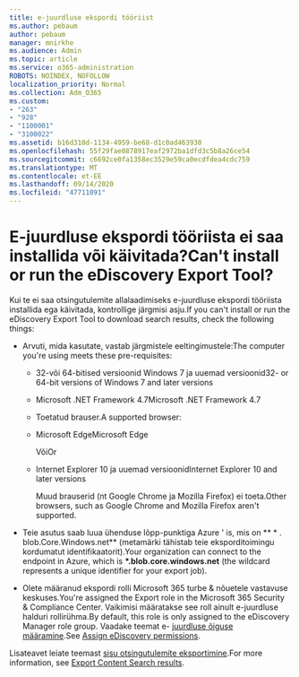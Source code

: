 ```yaml
---
title: e-juurdluse ekspordi tööriist
ms.author: pebaum
author: pebaum
manager: mnirkhe
ms.audience: Admin
ms.topic: article
ms.service: o365-administration
ROBOTS: NOINDEX, NOFOLLOW
localization_priority: Normal
ms.collection: Adm_O365
ms.custom:
- "263"
- "928"
- "1100001"
- "3100022"
ms.assetid: b16d310d-1134-4959-be68-d1c0ad463930
ms.openlocfilehash: 55f29fae0878917eaf2972ba1dfd3c5b8a26ce54
ms.sourcegitcommit: c6692ce0fa1358ec3529e59ca0ecdfdea4cdc759
ms.translationtype: MT
ms.contentlocale: et-EE
ms.lasthandoff: 09/14/2020
ms.locfileid: "47711091"
---
```

# <a name="cant-install-or-run-the-ediscovery-export-tool"></a><span data-ttu-id="d6083-102">E-juurdluse ekspordi tööriista ei saa installida või käivitada?</span><span class="sxs-lookup"><span data-stu-id="d6083-102">Can't install or run the eDiscovery Export Tool?</span></span>

<span data-ttu-id="d6083-103">Kui te ei saa otsingutulemite allalaadimiseks e-juurdluse ekspordi tööriista installida ega käivitada, kontrollige järgmisi asju.</span><span class="sxs-lookup"><span data-stu-id="d6083-103">If you can't install or run the eDiscovery Export Tool to download search results, check the following things:</span></span>
  
- <span data-ttu-id="d6083-104">Arvuti, mida kasutate, vastab järgmistele eeltingimustele:</span><span class="sxs-lookup"><span data-stu-id="d6083-104">The computer you're using meets these pre-requisites:</span></span>

  - <span data-ttu-id="d6083-105">32-või 64-bitised versioonid Windows 7 ja uuemad versioonid</span><span class="sxs-lookup"><span data-stu-id="d6083-105">32- or 64-bit versions of Windows 7 and later versions</span></span>

  - <span data-ttu-id="d6083-106">Microsoft .NET Framework 4.7</span><span class="sxs-lookup"><span data-stu-id="d6083-106">Microsoft .NET Framework 4.7</span></span>

  - <span data-ttu-id="d6083-107">Toetatud brauser.</span><span class="sxs-lookup"><span data-stu-id="d6083-107">A supported browser:</span></span>

  - <span data-ttu-id="d6083-108">Microsoft Edge</span><span class="sxs-lookup"><span data-stu-id="d6083-108">Microsoft Edge</span></span>

    <span data-ttu-id="d6083-109">Või</span><span class="sxs-lookup"><span data-stu-id="d6083-109">Or</span></span>

  - <span data-ttu-id="d6083-110">Internet Explorer 10 ja uuemad versioonid</span><span class="sxs-lookup"><span data-stu-id="d6083-110">Internet Explorer 10 and later versions</span></span>

    <span data-ttu-id="d6083-111">Muud brauserid (nt Google Chrome ja Mozilla Firefox) ei toeta.</span><span class="sxs-lookup"><span data-stu-id="d6083-111">Other browsers, such as Google Chrome and Mozilla Firefox aren't supported.</span></span>

- <span data-ttu-id="d6083-112">Teie asutus saab luua ühenduse lõpp-punktiga Azure ' is, mis on \*\* \* . blob.Core.Windows.net\*\* (metamärki tähistab teie eksporditoimingu kordumatut identifikaatorit).</span><span class="sxs-lookup"><span data-stu-id="d6083-112">Your organization can connect to the endpoint in Azure, which is **\*.blob.core.windows.net** (the wildcard represents a unique identifier for your export job).</span></span>

- <span data-ttu-id="d6083-113">Olete määranud ekspordi rolli Microsoft 365 turbe &amp; nõuetele vastavuse keskuses.</span><span class="sxs-lookup"><span data-stu-id="d6083-113">You're assigned the Export role in the Microsoft 365 Security &amp; Compliance Center.</span></span> <span data-ttu-id="d6083-114">Vaikimisi määratakse see roll ainult e-juurdluse halduri rollirühma.</span><span class="sxs-lookup"><span data-stu-id="d6083-114">By default, this role is only assigned to the eDiscovery Manager role group.</span></span> <span data-ttu-id="d6083-115">Vaadake teemat e- [juurdluse õiguse määramine](https://docs.microsoft.com/microsoft-365/compliance/assign-ediscovery-permissions).</span><span class="sxs-lookup"><span data-stu-id="d6083-115">See [Assign eDiscovery permissions](https://docs.microsoft.com/microsoft-365/compliance/assign-ediscovery-permissions).</span></span>

<span data-ttu-id="d6083-116">Lisateavet leiate teemast [sisu otsingutulemite eksportimine](https://docs.microsoft.com/microsoft-365/compliance/export-search-results).</span><span class="sxs-lookup"><span data-stu-id="d6083-116">For more information, see [Export Content Search results](https://docs.microsoft.com/microsoft-365/compliance/export-search-results).</span></span>
  